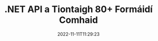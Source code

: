 ---
############################# Static ############################
layout: "product"
date: 2022-11-11T11:29:23
draft: false

product: "Conversion"
product_tag: "conversion"
platform: .NET
platform_tag: net

############################# Head ############################
head_title: "C# .NET Document Tiontú API | Tiontaigh PDF Word Excel Íomhánna HTML PPTX"
head_description: "C# .NET Document Tiontú API. Tiontaigh PDF Word DOC DOCX, Scarbhileoga Excel PPT PPTX, HTML, PSD, MPT MPP, R-phost MSG EMLX, AutoCAD & formáidí comhaid íomhá."

############################# Header ############################
title: ".NET API a Tiontaigh 80+ Formáidí Comhaid"
description: "API Simplí chun Feidhmiúlacht Tiontaithe Doiciméid & Íomhá a Chomhtháthú isteach i bhFeidhmchláir .NET gan aon Bhogearraí Seachtracha a Shuiteáil."
button:
    enable: true
    icon: "fas fa-arrow-down"
    label: "Íoslódáil Triail Saor in Aisce"
    link: "https://downloads.groupdocs.com/conversion/net"

############################# SubMenu ############################
submenu:
    enable: true
    
    left:
        img_alt: "GroupDocs.Conversion for .NET"
        image: "https://www.groupdocs.cloud/templates/groupdocs/images/product-logos/groupdocs-conversion-net.png"
        product: "GroupDocs.Conversion"
        platform: ".NET"

    middle:
        button:
            # button loop
            - link: "#overview"
              text: "Forbhreathnú"

            # button loop
            - link: "#features"
              text: "Gnéithe"

            # button loop
            - link: "#support"
              text: "Tacaíocht"

            # button loop
            - link: "https://products.groupdocs.app/conversion"
              text: "Taispeántas beo"

            # button loop
            - link: "https://purchase.groupdocs.com/pricing/conversion/net"
              text: "Praghsáil"

    right:
        link_download: "https://downloads.groupdocs.com/conversion"
        link_learn: "https://docs.groupdocs.com/conversion/net/"
        link_buy: "https://purchase.groupdocs.com"

############################# Overview ############################
overview:
    enable: true
    content: |
      Cuireann GroupDocs.Conversion for .NET tacair shimplí APIanna ar fáil, rud a chuireann ar chumas forbróirí feidhmchláir chumhachtacha um thiontú doiciméad a thógáil i C#, ASP.NET agus teicneolaíochtaí eile a bhaineann le .NET. Soláthraíonn API GroupDocs.Conversion for .NET réiteach comhshó comhad tapa, éifeachtach agus iontaofa do d’úsáideoirí deiridh. Tacaíonn sé le tiontuithe cruinne a dhéanamh i measc gach formáid doiciméad gnó a bhfuil tóir orthu lena n-áirítear: PDF, HTML, Ríomhphost, doiciméid Microsoft Word, scarbhileoga Excel, cur i láthair PowerPoint, Tionscadal, Photoshop, CorelDraw, AutoCAD, léaráidí, formáidí comhaid íomhá raster agus go leor eile. Aimsíonn an leabharlann tiontaire doiciméad formáid doiciméad foinse go huathoibríoch agus tugann sé an smacht duit an doiciméad iomlán nó na leathanaigh ar leith a thiontú go formáid an aschuir atá ag teastáil. Tá sé níos éasca clónna atá in easnamh a chur in ionad na cinn is fearr agus comharthaí uisce téacs nó íomhá a chur le haon leathanach doiciméid.

      Is féidir GroupDocs.Conversion for .NET a úsáid chun feidhmchláir a fhorbairt in aon timpeallacht forbartha a dhíríonn ar ardán .NET. Tá sé ag luí leis na teangacha go léir atá bunaithe ar .NET agus tacaíonn sé le córais oibriúcháin mhóréilimh (Windows, Linux, MacOS) inar féidir creataí Mona nó .NET (lena n-áirítear .NET Core) a shuiteáil.
    tabs:
      enable: true
      
      ## TAB ONE ##
      tab_one:
        description: |
          Seo a leanas forbhreathnú ar GroupDocs.Conversion for .NET:
        
        right:
          enable: true
          icon: "fab fa-html5"
          title: "Forbhreathnú"
          content: |
            * Auto-bhrath Cineál Comhad
            * Doiciméid Tiontaigh
            * Cur i láthair Tiontaigh
            * Scarbhileoga Tiontaigh
            * Tiontaigh Íomhánna Raster
            * Tiontaigh Doiciméid PDF
            * Tiontaigh Formáidí Eile
            * Cuir Comhartha Uisce i bhfeidhm
            * Sonraigh Pasfhocal Comhad
            * Saincheap Tiontú

      ## TAB TWO ##
      tab_two:
        description: |
          Tacaíonn GroupDocs.Conversion for .NET le hathrú idir gach [formáid comhaid doiciméad] a bhfuil tóir orthu agus a úsáidtear go coitianta (https://docs.groupdocs.com/conversion/net/supported-document-formats/).

        left:
          enable: true
          table:
            # table loop
            - title: "Tiontaigh Ó:"
              content: |
                * **Cáipéisí**: DOC, DOCX, DOCM, DOT, DOTX, DOTM, RTF, TXT, ODT, OTT
                * ** Scarbhileoga**: XLS, XLSX, XLSM, XLSB, CSV, XLS2003, ODS, TSV, XLT, XLTX, XLTM, XLAM, FODS, SXC
                * **Cuir i láthair**: PPT, PPTX, PPS, PPSX, ODP, POT, POTX, POTM, PPTM, PPSM, FODP
                * **Íomhánna**: TIF, TIFF, JPG, JPEG, PNG, GIF, BMP, ICO, DIB, JPC, JPEG-LS, JPEG2000
                * **Inaistrithe**: PDF, XPS, OXPS, EPUB
                * **HTML**: HTM, HTML, MHTML
                * **Miotail**: EMZ, WMZ
                * **Grianghrafadóir**: PSD
                * **Tionscadal**: MPP, MPT, MPX
                * **Outlook**: PST, OST
                * **Ríomhphost**: MSG, EML, EMLX
                * **Léaráidí**: VSD, VSDX, VSDM, VSS, VSSM, VST, VSTM, VSX, VTX, VDW, VDX, SVG, SVGZ
                * **AutoCAD**: DXF, DWG, DWF, STL, IFC, DWT
                * **PostScript**: EPS, PS, PSL, CGM
                * **CorelDRAW**: CDR, CMX
                * **Eile**: VCF, PLT, LGS, OTG, MD, AI, LOG

        right:
          enable: true
          table:
            # table loop
            - title: "Tiontaigh go:"
              content: |
                * **Cáipéisí**: DOC, DOCX, DOCM, DOT, DOTX, DOTM, RTF, TXT, ODT, OTT
                * ** Scarbhileoga**: XLS, XLSX, XLSM, XLSB, CSV, XLS2003, TSV, XLTX, ODS, XLAM, FODS, DIF, SXC
                * **Cuir i láthair**: PPT, PPTX, PPS, PPSX, ODP, POTX, POTM, PPTM, PPSM, FODP
                * **Íomhánna**: TIF, TIFF, JPG, JPEG, PNG, GIF, BMP, EIT, JPEG2000
                * **Miotail**: EMF, WMF, EMZ, WMZ
                * **Léaráidí**: SVGZ
                * **Inaistrithe**: PDF, XPS
                * **HTML**: HTM, HTML, MHTML
                * **Eile**: MD

      ## TAB THREE ##
      tab_three:
        description: |
          Tacaíonn GroupDocs.Conversion for .NET leis na Córais Oibriúcháin, Creataí agus Bainisteoirí Pacáiste a leanas:
      
        left:
          enable: true
          table:
            # table loop
            - icon: "fab fa-windows"
              title: "Córais oibriúcháin"
              content: |
                Windows Desktop, Windows Server, Windows Azure, Linux, MacOS

            # table loop
            - icon: "fas fa-code"
              title: "Creataí Tacaithe"
              content: |
                Frameworks: .NET Framework, .NET Standard, .NET Core, Mono

        right:
          enable: true
          table:
            # table loop
            - icon: "fas fa-box"
              title: "Bainisteoir Pacáiste"
              content: |
                Nuget

            # table loop
            - icon: "fas fa-tools"
              title: "Bainisteoir Pacáiste"
              content: |
                Microsoft Visual Studio, Xamarin, MonoDevelop

############################# Features ############################
features:
    enable: true
    title: "GroupDocs.Conversion for .NET Gnéithe"

    feature:
      # feature loop
      - icon: "fas fa-copy"
        content: "Comhtháthú Éasca & Ceadúnú Méadraithe"

      # feature loop
      - icon: "fas fa-eye"
        content: "Socraigh Rogha Súmála Réamhshocraithe agus tú ag Athrú go Focail, Sleamhnáin nó Cealla"

      # feature loop
      - icon: "fas fa-bolt"
        content: "Tiontaigh go/ó gach Formáid Íomhá Raster Coitianta & Sann Íomhá PSO, Airde & Leithead"
      
      # feature loop
      - icon: "fas fa-file-powerpoint"
        content: "Tiontaigh PDF & Íomhá go Liathscála & Líneach Doiciméad PDF don Ghréasán"

      # feature loop
      - icon: "fas fa-code"
        content: "Sonraigh Leibhéal Leabharmharc, Leibhéal Ceannteidil agus Leibhéal Leathnaithe i dTiontú Word go PDF/XPS"

      # feature loop
      - icon: "fas fa-cloud"
        content: "Cumraigh & Cuir Comhartha Uisce sa Doiciméad Tiontaithe mar Chúlra chun Taispeánadh Taobh thiar den Téacs"

      # feature loop
      - icon: "fas fa-remove-format"
        content: "Rindreáil Ceanntásc Ríomhphoist le linn Comhshó ó Ríomhphost"

      # feature loop
      - icon: "fas fa-comment-slash"
        content: "Socraigh Comhadlanna Cló Chustaim & Luchtaigh/Cuir Cló in ionad le linn Tiontú Doiciméid"

      # feature loop
      - icon: "fas fa-location-arrow"
        content: "Socraigh Cló Réamhshocraithe chun Clónna ar Iarraidh a Ionadú le haghaidh Tiontú Doiciméid, Sleamhnáin & Scarbhileoga"

      # feature loop
      - icon: "fas fa-border-all"
        content: ""

      # feature loop
      - icon: "fas fa-wrench"
        content: "Tiontaigh Scarbhileog le Greille-línte & Bain Tuairimí ó Sleamhnáin agus Tiontú"

      # feature loop
      - icon: "fas fa-columns"
        content: "Tiontaigh Leathanaigh Cháipéisí Sonracha mar Fhoirm PDF & Tiontaigh Raon Cille Sonrach ina Scarbhileoga"

      # feature loop
      - icon: "fas fa-file-word"
        content: "Taispeáin Bileoga Ceilte & Scipeáil Rónna agus Colúin Folmha agus Scarbhileoga á Athrú"

      # feature loop
      - icon: "fas fa-envelope"
        content: "Comhair Leathanaigh Iomlána Doiciméid & Socraigh Pasfhocal go Doiciméad Gan Cosaint le linn Tiontaithe"

      # feature loop
      - icon: "fas fa-print"
        content: "Rogha Anótálacha & Comhaid Leabaithe a Bhaint as PDF"

      # feature loop
      - icon: "fas fa-file-archive"
        content: "Cruthaigh HTML 5 Marcáil Comhlíontach nuair a Thiontú go HTML"

      # feature loop
      - icon: "fas fa-lock"
        content: "Auto-bhrath Cineál Foinse & Seol ar ais gach Tiontú Féideartha nuair a Thiontú ón Sruth"

      # feature loop
      - icon: "fas fa-file-code"
        content: "Cumas chun Gach Leathanach a Fhilleadh i Sruth ar Leith agus é á Thiontú go PDF nó HTML"
      
      # feature loop
      - icon: "fas fa-fill-drip"
        content: "Taispeáin / Folaigh Marcáil, Tuairimí & Rian Athruithe agus Athrú ó Word"

      # feature loop
      - icon: "fas fa-file-excel"
        content: "Tiontú DOCX go Tiff G3 le Rogha Scáthú"

      # feature loop
      - icon: "fas fa-heading"
        content: "Tiontaigh Leaganacha Sonracha agus tú ag Tiontú ó Dhoiciméad CAD"

      # feature loop
      - icon: "fas fa-project-diagram"
        content: "Ainmniú Uathoibríoch nuair a bhíonn Doiciméad tiontaithe á Shábháil go Comhad"

      # feature loop
      - icon: "fas fa-cube"
        content: "Ceadúnú Méadraithe Tacaithe le Billeáil bunaithe ar Úsáid an API"

      # feature loop
      - icon: "fab fa-uncharted"
        content: "Léaráidí a thiontú go Formáidí Comhaid Próiseála Focal"
      
      # feature loop
      - icon: "fab fa-uncharted"
        content: "Cuir Uimhreacha Leathanaigh leis agus HTML á Thiontú go Doiciméad Próiseála Focal"

      # feature loop
      - icon: "fab fa-uncharted"
        content: "Tiontaigh Doiciméid XML go Formáid ar bith gan Claochlú"

      # feature loop
      - icon: "fab fa-uncharted"
        content: "Monatóireacht a dhéanamh ar Dhul Chun Cinn Comhshó Comhad (Tosaigh, Deireadh) Díreach ó Feidhmchlár Taobh an Chliaint"

    more_feature:
      # more_feature_loop
      - title: "Tiontaigh Formáidí Doiciméad go héasca"
        content: |
          Trí GroupDocs.Conversion for .NET a úsáid, tá sé an-éasca formáid comhaid doiciméid a thiontú. Taispeánann an sampla seo a leanas duit conas comhad PDF a thiontú ina chomhad DOC ag baint úsáide as C#:  
            
          {features.more_feature.step1} 
          {features.more_feature.step2} 
          {features.more_feature.step3} 
            
          ```csharp    
           // Luchtaigh an comhad foinse DOCX le haghaidh tiontaithe
          var converter = new GroupDocs.Conversion.Converter("input.docx");
          // Ullmhaigh roghanna tiontaithe don spriocfhormáid PDF
          var convertOptions = converter.GetPossibleConversions()["pdf"].ConvertOptions;
          // Tiontaigh go formáid PDF
          converter.Convert("output.pdf", convertOptions);
          ```
            
      # more_feature_loop
      - title: "Comhshó go Formáidí Íomhá"
        content: "Is féidir GroupDocs.Conversion for .NET a úsáid chun feidhmchláir a fhorbairt in aon timpeallacht forbartha a dhíríonn ar ardán .NET. Tá sé ag luí leis na teangacha go léir atá bunaithe ar .NET agus tacaíonn sé le córais oibriúcháin mhóréilimh (Windows, Linux, MacOS) inar féidir creataí Mona nó .NET (lena n-áirítear .NET Core) a shuiteáil."

      # more_feature_loop
      - title: "Tacaíonn Cineálacha éagsúla Formáid PDF"
        content: |
          GroupDocs.Conversion for .NET Tacaíonn API le hathrú doiciméad chuig na cineálacha/formáidí PDF seo a leanas:  
            
          * PdfA_1A
          * PdfA_1B
          * PdfA_2A
          * PdfA_3A
          * PdfA_2B
          * PdfA_2U
          * PdfA_3B
          * PdfA_3U
          * v1_3
          * v1_4
          * v1_5
          * v1_6
          * v1_7
          * PdfX_1A
          * PdfX3

############################# Support ############################
support:
    enable: true

############################# Solutions ############################
solutions:
    enable: true
    title: "Cuireann GroupDocs.Conversion APIanna comhshó doiciméad ar fáil do thimpeallachtaí forbartha eile a bhfuil tóir orthu"

    solution:
        # solution loop
        - img_alt: "GroupDocs.Conversion do Java"
          image: "https://www.groupdocs.cloud/templates/groupdocs/images/product-logos/groupdocs-conversion-java.png"
          product: "GroupDocs.Conversion"
          platform: "Java"
          link: "/tiontú/java/"

############################# Back to top ###############################
back_to_top:
  enable: true
---